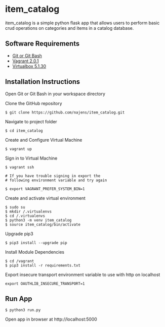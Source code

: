 # item_catalog

item_catalog is a simple python flask app that allows users to perform basic crud operations on categories and items in a catalog database.

## Software Requirements

- [Git or Git Bash](https://git-scm.com/downloads)
- [Vagrant 2.0.1](https://releases.hashicorp.com/vagrant/2.0.1/)
- [Virtualbox 5.1.30](https://www.virtualbox.org/wiki/Download_Old_Builds_5_1)

## Installation Instructions

Open Git or Git Bash in your workspace directory

Clone the GitHub repository
```
$ git clone https://github.com/najens/item_catalog.git
```
Navigate to project folder
```
$ cd item_catalog
```
Create and Configure Virtual Machine
```
$ vagrant up
```
Sign in to Virtual Machine
```
$ vagrant ssh

# If you have trouble signing in export the
# following environment variable and try again

$ export VAGRANT_PREFER_SYSTEM_BIN=1
```
Create and activate virtual environment
```
$ sudo su
$ mkdir /.virtualenvs
$ cd /.virtualenvs
$ python3 -m venv item_catalog
$ source item_catalog/bin/activate
```
Upgrade pip3
```
$ pip3 install --upgrade pip
```
Install Module Dependencies
```
$ cd /vagrant
$ pip3 install -r requirements.txt
```
Export insecure transport environment variable to use with http on localhost
```
export OAUTHLIB_INSECURE_TRANSPORT=1
```
## Run App
```
$ python3 run.py
```
Open app in browser at http://localhost:5000
